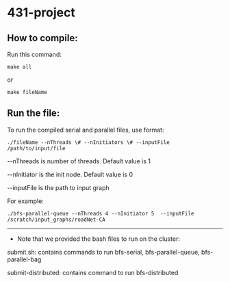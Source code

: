 # 431-project
## How to compile:
Run this command: 
```
make all
```
or 
```
make fileName
```

## Run the file:
To run the compiled serial and parallel files, use format:
```
./fileName --nThreads \# --nInitiators \# --inputFile /path/to/input/file
```
--nThreads is number of threads. Default value is 1

--nInitiator is the init node. Default value is 0

--inputFile is the path to input graph

For example:
```
./bfs-parallel-queue --nThreads 4 --nInitiator 5  --inputFile /scratch/input_graphs/roadNet-CA
```
------

* Note that we provided the bash files to run on the cluster:

submit.sh: contains commands to run bfs-serial, bfs-parallel-queue, bfs-parallel-bag

submit-distributed: contains command to run bfs-distributed
